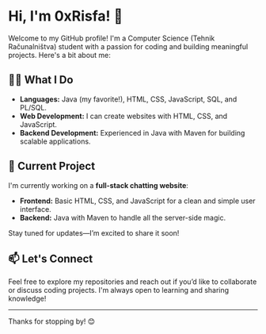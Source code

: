 # Hi, I'm 0xRisfa! 👋

Welcome to my GitHub profile! I'm a Computer Science (Tehnik Računalništva) student with a passion for coding and building meaningful projects. Here's a bit about me:

## 👨‍💻 What I Do
- **Languages:** Java (my favorite!), HTML, CSS, JavaScript, SQL, and PL/SQL.
- **Web Development:** I can create websites with HTML, CSS, and JavaScript.
- **Backend Development:** Experienced in Java with Maven for building scalable applications.

## 🌟 Current Project
I'm currently working on a **full-stack chatting website**:
- **Frontend:** Basic HTML, CSS, and JavaScript for a clean and simple user interface.
- **Backend:** Java with Maven to handle all the server-side magic.

Stay tuned for updates—I’m excited to share it soon!

## 📫 Let's Connect
Feel free to explore my repositories and reach out if you’d like to collaborate or discuss coding projects. I'm always open to learning and sharing knowledge!

---
Thanks for stopping by! 😊
